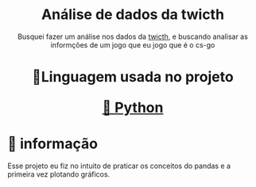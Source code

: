 <h1 align="center">Análise de dados da twicth</h1>
<p align="center">Busquei fazer um análise nos dados da <a href="https://www.twitch.tv/">twicth</a>, e buscando analisar as informções de um jogo que eu jogo que é o cs-go</p>
<h1 align="center">
    <p align="center">🚀Linguagem usada no projeto</p>
     <a href="">🔗 Python</a>
</h1>

# 🎲 informação
Esse projeto eu fiz no intuito de praticar os conceitos do pandas e a primeira vez plotando gráficos.
